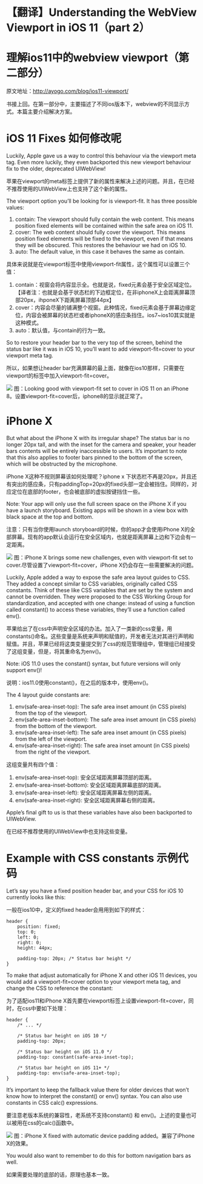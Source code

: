 # 【翻译】Understanding the WebView Viewport in iOS 11（part 2）

# 理解ios11中的webview viewport（第二部分）

原文地址：http://ayogo.com/blog/ios11-viewport/

书接上回。在第一部分中，主要描述了不同ios版本下，webview的不同显示方式。本篇主要介绍解决方案。

# iOS 11 Fixes 如何修改呢

Luckily, Apple gave us a way to control this behaviour via the viewport meta tag. Even more luckily, they even backported this new viewport behaviour fix to the older, deprecated UIWebView!

苹果在viewport的meta标签上提供了新的属性来解决上述的问题。并且，在已经不推荐使用的UIWebView上也支持了这个新的属性。

The viewport option you’ll be looking for is viewport-fit. It has three possible values:

1. contain: The viewport should fully contain the web content. This means position fixed elements will be contained within the safe area on iOS 11.
2. cover: The web content should fully cover the viewport. This means position fixed elements will be fixed to the viewport, even if that means they will be obscured. This restores the behaviour we had on iOS 10.
3. auto: The default value, in this case it behaves the same as contain.

具体来说就是在viewport标签中使用viewport-fit属性，这个属性可以设置三个值：

1. contain：视窗会将内容显示全。也就是说，fixed元素会基于安全区域定位。【译者注：也就是会基于状态栏的下边框定位，在非iphoneX上会距离屏幕顶部20px，ihponeX下距离屏幕顶部44px】
2. cover：内容会尽量的铺满整个视窗。此种情况，fixed元素会基于屏幕边缘定位，内容会被屏幕的状态栏或者iphoneX的感应条挡住。ios7~ios10其实就是这种模式。
3. auto：默认值，与contain的行为一致。

So to restore your header bar to the very top of the screen, behind the status bar like it was in iOS 10, you’ll want to add viewport-fit=cover to your viewport meta tag.

所以，如果想让header bar充满屏幕的最上面，就像在ios10那样，只需要在viewport的标签中加入viewport-fit=cover。

![](media/15108155929454.png)
图：Looking good with viewport-fit set to cover in iOS 11 on an iPhone 8。设置viewport-fit=cover后，iphone8的显示就正常了。

# iPhone X

But what about the iPhone X with its irregular shape? The status bar is no longer 20px tall, and with the inset for the camera and speaker, your header bars contents will be entirely inaccessible to users. It’s important to note that this also applies to footer bars pinned to the bottom of the screen, which will be obstructed by the microphone.

iPhone X这种不规则屏幕该如何处理呢？iphone x 下状态栏不再是20px，并且还有突出的感应条，只有paddingTop=20px的fixed头部一定会被挡住。同样的，对应定位在底部的footer，也会被底部的虚拟按键挡住一些。

Note: Your app will only use the full screen space on the iPhone X if you have a launch storyboard. Existing apps will be shown in a view box with black space at the top and bottom.

注意：只有当你使用launch storyboard的时候，你的app才会使用iPhone X的全部屏幕。现有的app默认会运行在安全区域内，也就是距离屏幕上边和下边会有一定距离。

![](media/15109098965191.png)
图：iPhone X brings some new challenges, even with viewport-fit set to cover.尽管设置了viewport-fit=cover，iPhone X仍会存在一些需要解决的问题。

Luckily, Apple added a way to expose the safe area layout guides to CSS. They added a concept similar to CSS variables, originally called CSS constants. Think of these like CSS variables that are set by the system and cannot be overridden. They were proposed to the CSS Working Group for standardization, and accepted with one change: instead of using a function called constant() to access these variables, they’ll use a function called env().

苹果给出了在css中声明安全区域的办法。加入了一类新的css变量，用constants()命名。这些变量是系统来声明和赋值的，开发者无法对其进行声明和赋值。并且，苹果已经将这类变量提交到了css的规范管理组中，管理组已经接受了这组变量，但是，将其重命名为env()。

Note: iOS 11.0 uses the constant() syntax, but future versions will only support env()!

说明：ios11.0使用constant()，在之后的版本中，使用env()。

The 4 layout guide constants are:

1. env(safe-area-inset-top): The safe area inset amount (in CSS pixels) from the top of the viewport.
2. env(safe-area-inset-bottom): The safe area inset amount (in CSS pixels) from the bottom of the viewport.
3. env(safe-area-inset-left): The safe area inset amount (in CSS pixels) from the left of the viewport.
4. env(safe-area-inset-right): The safe area inset amount (in CSS pixels) from the right of the viewport.

这组变量共有四个值：

1. env(safe-area-inset-top): 安全区域距离屏幕顶部的距离。
2. env(safe-area-inset-bottom): 安全区域距离屏幕底部的距离。
3. env(safe-area-inset-left): 安全区域距离屏幕左侧的距离。
4. env(safe-area-inset-right): 安全区域距离屏幕右侧的距离。

Apple’s final gift to us is that these variables have also been backported to UIWebView.

在已经不推荐使用的UIWebView中也支持这些变量。

# Example with CSS constants 示例代码

Let’s say you have a fixed position header bar, and your CSS for iOS 10 currently looks like this:

一般在ios10中，定义的fixed header会用用到如下的样式：

```
header {
    position: fixed;
    top: 0;
    left: 0;
    right: 0;
    height: 44px;

    padding-top: 20px; /* Status bar height */
}

```

To make that adjust automatically for iPhone X and other iOS 11 devices, you would add a viewport-fit=cover option to your viewport meta tag, and change the CSS to reference the constant:

为了适配ios11和iPhone X首先要在viewport标签上设置viewport-fit=cover，同时，在css中要如下处理：

```
header {
    /* ... */

    /* Status bar height on iOS 10 */
    padding-top: 20px;

    /* Status bar height on iOS 11.0 */
    padding-top: constant(safe-area-inset-top);

    /* Status bar height on iOS 11+ */
    padding-top: env(safe-area-inset-top);
}
```

It’s important to keep the fallback value there for older devices that won’t know how to interpret the constant() or env() syntax. You can also use constants in CSS calc() expressions.

要注意老版本系统的兼容性，老系统不支持constant() 和 env()。上述的变量也可以被用在css的calc()函数中。

![](media/15109100299889.png)
图：iPhone X fixed with automatic device padding added。兼容了iPhone X的效果。

You would also want to remember to do this for bottom navigation bars as well.

如果需要处理的底部的话，原理也基本一致。

